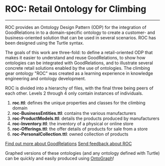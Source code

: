# ROC: Retail Ontology for Climbing
------------------------------------

ROC provides an Ontology Design Pattern (ODP) for the integration of GoodRelations
in to a domain-specific ontology to create a customer- and business-oriented
solution that can be used in several scenarios. ROC has been designed using the
Turtle syntax.

The goals of this work are three-fold: to define a retail-oriented ODP that makes
it easier to understand and reuse GoodRelations, to show how ontologies can be 
integrated with GoodRelations, and to illustrate several concrete retail solutions 
enabled by the use of ontologies. The climbing gear ontology "ROC" was created as 
a learning experience in knowledge engineering and ontology development.

ROC is divided into a hierarchy of files, with the final three being peers of each 
other. Levels 2 through 4 only contain instances of individuals.

1. **roc.ttl**: defines the unique properties and classes for the climbing domain
2. **roc-BusinessEntities.ttl**: contains the various manufacturers
3. **roc-ProductModels.ttl**: details the products produced by manufacturers 
4. **roc-Inventory.ttl**: the inventory of a physical or online store 
4. **roc-Offerings.ttl**: the offer details of products for sale from a store
4. **roc-PersonalCollection.ttl**: owned collection of products

[Find out more about GoodRelations](http://www.heppnetz.de/projects/goodrelations/)
[Send feedback about ROC](mailto:becky.tauber@ninepts.com)

Graphed versions of these ontologies (and any ontology defined with Turtle) can be 
quickly and easily produced using [OntoGraph](http://www.ninepts.com/solutions/tools/ontograph/)!
